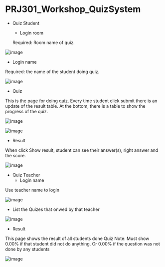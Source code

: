 # PRJ301_Workshop_QuizSystem

* Quiz Student
  - Login room

  Required: Room name of quiz.
  
![image](https://user-images.githubusercontent.com/91947000/147575477-7819e1b8-bf79-4ebb-b5ae-2b7910126c16.png)
  - Login name

Required: the name of the student doing quiz.

![image](https://user-images.githubusercontent.com/91947000/147575586-bb1d831f-b84f-429e-a945-b87a72018683.png)
  - Quiz

This is the page for doing quiz. Every time student click submit there is an update of the result table. At the bottom, there is a table to show the progress of the quiz.

![image](https://user-images.githubusercontent.com/91947000/147575746-8f280a43-a109-4620-b609-0e3810cc7a20.png)

![image](https://user-images.githubusercontent.com/91947000/147575880-3f857eb3-97a4-4cbb-b4a7-9c1e45317391.png)
  - Result

When click Show result, student can see their answer(s), right answer and the score.

![image](https://user-images.githubusercontent.com/91947000/147576073-4457d97f-e881-4cde-9301-2227ea6e213c.png)

* Quiz Teacher
  - Login name

Use teacher name to login

![image](https://user-images.githubusercontent.com/91947000/147579628-a280281c-4d8b-41c2-bc63-14a0649a631c.png)

  - List the Quizes that onwed by that teacher

![image](https://user-images.githubusercontent.com/91947000/147579708-c071d1aa-3d98-475b-bcc4-6f8c64f4caff.png)

  - Result

This page shows the result of all students done Quiz
Note: Must show 0.00% if that student did not do anything. Or 0.00% if the question was not done by any students

![image](https://user-images.githubusercontent.com/91947000/147579889-00117c4f-ddbf-4a77-9ad3-819856a051fc.png)
